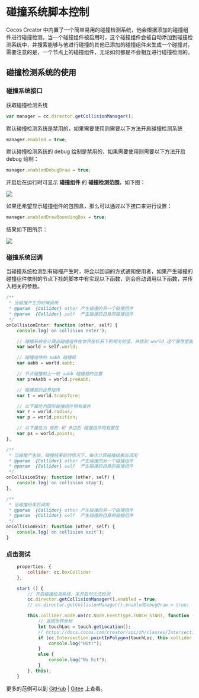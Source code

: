 # 碰撞系统脚本控制

Cocos Creator 中内置了一个简单易用的碰撞检测系统，他会根据添加的碰撞组件进行碰撞检测。当一个碰撞组件被启用时，这个碰撞组件会被自动添加到碰撞检测系统中，并搜索能够与他进行碰撞的其他已添加的碰撞组件来生成一个碰撞对。需要注意的是，一个节点上的碰撞组件，无论如何都是不会相互进行碰撞检测的。

## 碰撞检测系统的使用

### 碰撞系统接口

获取碰撞检测系统

```javascript
var manager = cc.director.getCollisionManager();
```

默认碰撞检测系统是禁用的，如果需要使用则需要以下方法开启碰撞检测系统

```javascript
manager.enabled = true;
```

默认碰撞检测系统的 debug 绘制是禁用的，如果需要使用则需要以下方法开启 debug 绘制：

```javascript
manager.enabledDebugDraw = true;
```

开启后在运行时可显示 **碰撞组件** 的 **碰撞检测范围**，如下图：

<a href="collision-manager/draw-debug.png"><img src="collision-manager/draw-debug.png"></a>

如果还希望显示碰撞组件的包围盒，那么可以通过以下接口来进行设置：

```javascript
manager.enabledDrawBoundingBox = true;
```

结果如下图所示：  

<a href="collision-manager/draw-bounding-box.png"><img src="collision-manager/draw-bounding-box.png"></a>

### 碰撞系统回调

当碰撞系统检测到有碰撞产生时，将会以回调的方式通知使用者，如果产生碰撞的碰撞组件依附的节点下挂的脚本中有实现以下函数，则会自动调用以下函数，并传入相关的参数。

```javascript
/**
 * 当碰撞产生的时候调用
 * @param  {Collider} other 产生碰撞的另一个碰撞组件
 * @param  {Collider} self  产生碰撞的自身的碰撞组件
 */
onCollisionEnter: function (other, self) {
    console.log('on collision enter');

    // 碰撞系统会计算出碰撞组件在世界坐标系下的相关的值，并放到 world 这个属性里面
    var world = self.world;

    // 碰撞组件的 aabb 碰撞框
    var aabb = world.aabb;

    // 节点碰撞前上一帧 aabb 碰撞框的位置
    var preAabb = world.preAabb;

    // 碰撞框的世界矩阵
    var t = world.transform;

    // 以下属性为圆形碰撞组件特有属性
    var r = world.radius;
    var p = world.position;

    // 以下属性为 矩形 和 多边形 碰撞组件特有属性
    var ps = world.points;
},
```

```javascript
/**
 * 当碰撞产生后，碰撞结束前的情况下，每次计算碰撞结果后调用
 * @param  {Collider} other 产生碰撞的另一个碰撞组件
 * @param  {Collider} self  产生碰撞的自身的碰撞组件
 */
onCollisionStay: function (other, self) {
    console.log('on collision stay');
},
```

```javascript
/**
 * 当碰撞结束后调用
 * @param  {Collider} other 产生碰撞的另一个碰撞组件
 * @param  {Collider} self  产生碰撞的自身的碰撞组件
 */
onCollisionExit: function (other, self) {
    console.log('on collision exit');
}
```

### 点击测试

```javascript
    properties: {
        collider: cc.BoxCollider
    },

    start () {
        // 开启碰撞检测系统，未开启时无法检测
        cc.director.getCollisionManager().enabled = true;
        // cc.director.getCollisionManager().enabledDebugDraw = true;

        this.collider.node.on(cc.Node.EventType.TOUCH_START, function (touch, event) {
            // 返回世界坐标
            let touchLoc = touch.getLocation();
            // https://docs.cocos.com/creator/api/zh/classes/Intersection.html 检测辅助类
            if (cc.Intersection.pointInPolygon(touchLoc, this.collider.world.points)) {
                console.log("Hit!");
            }
            else {
                console.log("No hit");
            }
        }, this);
    }
```

更多的范例可以到 [GitHub](https://github.com/cocos/example-projects/tree/master/assets/cases/collider) | [Gitee](https://gitee.com/mirrors_cocos-creator/example-cases/tree/master/assets/cases/collider) 上查看。
